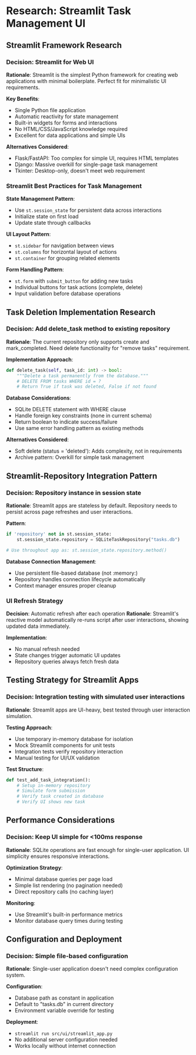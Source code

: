 # Research: Streamlit Task Management UI

## Streamlit Framework Research

### Decision: Streamlit for Web UI
**Rationale**: Streamlit is the simplest Python framework for creating web applications with minimal boilerplate. Perfect fit for minimalistic UI requirements.

**Key Benefits**:
- Single Python file application
- Automatic reactivity for state management
- Built-in widgets for forms and interactions
- No HTML/CSS/JavaScript knowledge required
- Excellent for data applications and simple UIs

**Alternatives Considered**:
- Flask/FastAPI: Too complex for simple UI, requires HTML templates
- Django: Massive overkill for single-page task management
- Tkinter: Desktop-only, doesn't meet web requirement

### Streamlit Best Practices for Task Management

**State Management Pattern**:
- Use `st.session_state` for persistent data across interactions
- Initialize state on first load
- Update state through callbacks

**UI Layout Pattern**:
- `st.sidebar` for navigation between views
- `st.columns` for horizontal layout of actions
- `st.container` for grouping related elements

**Form Handling Pattern**:
- `st.form` with `submit_button` for adding new tasks
- Individual buttons for task actions (complete, delete)
- Input validation before database operations

## Task Deletion Implementation Research

### Decision: Add delete_task method to existing repository
**Rationale**: The current repository only supports create and mark_completed. Need delete functionality for "remove tasks" requirement.

**Implementation Approach**:
```python
def delete_task(self, task_id: int) -> bool:
    """Delete a task permanently from the database."""
    # DELETE FROM tasks WHERE id = ?
    # Return True if task was deleted, False if not found
```

**Database Considerations**:
- SQLite DELETE statement with WHERE clause
- Handle foreign key constraints (none in current schema)
- Return boolean to indicate success/failure
- Use same error handling pattern as existing methods

**Alternatives Considered**:
- Soft delete (status = 'deleted'): Adds complexity, not in requirements
- Archive pattern: Overkill for simple task management

## Streamlit-Repository Integration Pattern

### Decision: Repository instance in session state
**Rationale**: Streamlit apps are stateless by default. Repository needs to persist across page refreshes and user interactions.

**Pattern**:
```python
if 'repository' not in st.session_state:
    st.session_state.repository = SQLiteTaskRepository("tasks.db")

# Use throughout app as: st.session_state.repository.method()
```

**Database Connection Management**:
- Use persistent file-based database (not :memory:)
- Repository handles connection lifecycle automatically
- Context manager ensures proper cleanup

### UI Refresh Strategy
**Decision**: Automatic refresh after each operation
**Rationale**: Streamlit's reactive model automatically re-runs script after user interactions, showing updated data immediately.

**Implementation**:
- No manual refresh needed
- State changes trigger automatic UI updates
- Repository queries always fetch fresh data

## Testing Strategy for Streamlit Apps

### Decision: Integration testing with simulated user interactions
**Rationale**: Streamlit apps are UI-heavy, best tested through user interaction simulation.

**Testing Approach**:
- Use temporary in-memory database for isolation
- Mock Streamlit components for unit tests
- Integration tests verify repository interaction
- Manual testing for UI/UX validation

**Test Structure**:
```python
def test_add_task_integration():
    # Setup in-memory repository
    # Simulate form submission
    # Verify task created in database
    # Verify UI shows new task
```

## Performance Considerations

### Decision: Keep UI simple for <100ms response
**Rationale**: SQLite operations are fast enough for single-user application. UI simplicity ensures responsive interactions.

**Optimization Strategy**:
- Minimal database queries per page load
- Simple list rendering (no pagination needed)
- Direct repository calls (no caching layer)

**Monitoring**:
- Use Streamlit's built-in performance metrics
- Monitor database query times during testing

## Configuration and Deployment

### Decision: Simple file-based configuration
**Rationale**: Single-user application doesn't need complex configuration system.

**Configuration**:
- Database path as constant in application
- Default to "tasks.db" in current directory
- Environment variable override for testing

**Deployment**:
- `streamlit run src/ui/streamlit_app.py`
- No additional server configuration needed
- Works locally without internet connection